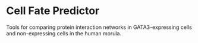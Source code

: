# Cell Fate Predictor

Tools for comparing protein interaction networks in GATA3-expressing cells and non-expressing cells in the human morula.
